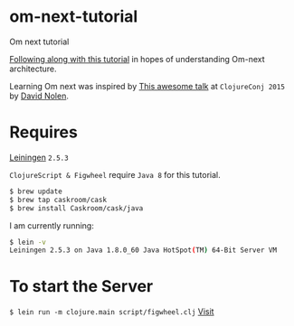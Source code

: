 # om-next-tutorial
Om next tutorial

[Following along with this tutorial](https://github.com/omcljs/om/wiki/Quick-Start-(om.next)) in hopes of
understanding Om-next architecture.

Learning Om next was inspired by [This awesome talk](https://www.youtube.com/watch?v=MDZpSIngwm4) at `ClojureConj 2015` by [David Nolen](https://github.com/swannodette).

# Requires
[Leiningen](https://github.com/technomancy/leiningen) `2.5.3`

`ClojureScript & Figwheel` require `Java 8` for this tutorial.

```sh
$ brew update
$ brew tap caskroom/cask
$ brew install Caskroom/cask/java
```

I am currently running:
```sh
$ lein -v
Leiningen 2.5.3 on Java 1.8.0_60 Java HotSpot(TM) 64-Bit Server VM
```
# To start the Server
`$ lein run -m clojure.main script/figwheel.clj`
[Visit](http://localhost:3449)